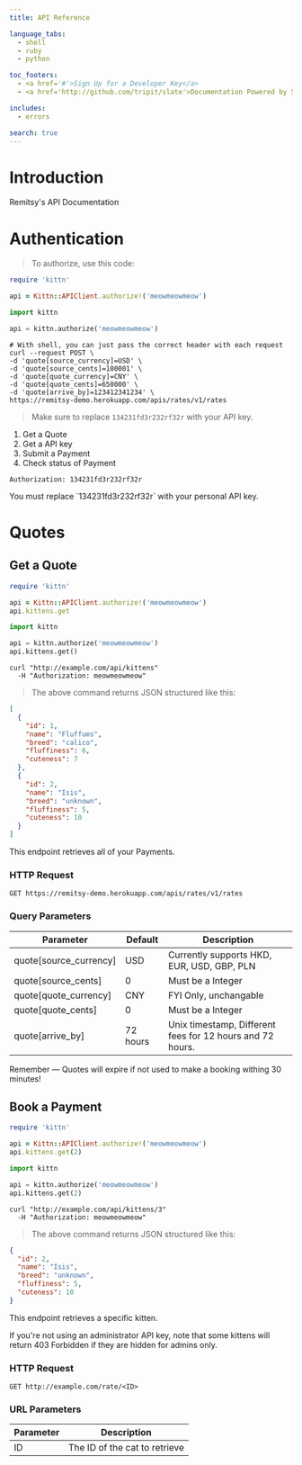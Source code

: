 ```yaml
---
title: API Reference

language_tabs:
  - shell
  - ruby
  - python

toc_footers:
  - <a href='#'>Sign Up for a Developer Key</a>
  - <a href='http://github.com/tripit/slate'>Documentation Powered by Slate</a>

includes:
  - errors

search: true
---
```


# Introduction

Remitsy's API Documentation

# Authentication

> To authorize, use this code:

```ruby
require 'kittn'

api = Kittn::APIClient.authorize!('meowmeowmeow')
```

```python
import kittn

api = kittn.authorize('meowmeowmeow')
```

```shell
# With shell, you can just pass the correct header with each request
curl --request POST \
-d 'quote[source_currency]=USD' \
-d 'quote[source_cents]=100001' \
-d 'quote[quote_currency]=CNY' \
-d 'quote[quote_cents]=650000' \
-d 'quote[arrive_by]=123412341234' \
https://remitsy-demo.herokuapp.com/apis/rates/v1/rates
```

> Make sure to replace `134231fd3r232rf32r` with your API key.

1. Get a Quote
2. Get a API key
3. Submit a Payment
4. Check status of Payment

`Authorization: 134231fd3r232rf32r`

<aside class="notice">
You must replace `134231fd3r232rf32r` with your personal API key.
</aside>

# Quotes

## Get a Quote

```ruby
require 'kittn'

api = Kittn::APIClient.authorize!('meowmeowmeow')
api.kittens.get
```

```python
import kittn

api = kittn.authorize('meowmeowmeow')
api.kittens.get()
```

```shell
curl "http://example.com/api/kittens"
  -H "Authorization: meowmeowmeow"
```

> The above command returns JSON structured like this:

```json
[
  {
    "id": 1,
    "name": "Fluffums",
    "breed": "calico",
    "fluffiness": 6,
    "cuteness": 7
  },
  {
    "id": 2,
    "name": "Isis",
    "breed": "unknown",
    "fluffiness": 5,
    "cuteness": 10
  }
]
```

This endpoint retrieves all of your Payments.

### HTTP Request

`GET https://remitsy-demo.herokuapp.com/apis/rates/v1/rates`

### Query Parameters

Parameter | Default | Description
--------- | ------- | -----------
quote[source_currency] | USD | Currently supports HKD, EUR, USD, GBP, PLN
quote[source_cents] | 0 | Must be a Integer
quote[quote_currency] | CNY | FYI Only, unchangable
quote[quote_cents] | 0 | Must be a Integer
quote[arrive_by] | 72 hours | Unix timestamp, Different fees for 12 hours and 72 hours.

<aside class="success">
Remember — Quotes will expire if not used to make a booking withing 30 minutes!
</aside>

## Book a Payment

```ruby
require 'kittn'

api = Kittn::APIClient.authorize!('meowmeowmeow')
api.kittens.get(2)
```

```python
import kittn

api = kittn.authorize('meowmeowmeow')
api.kittens.get(2)
```

```shell
curl "http://example.com/api/kittens/3"
  -H "Authorization: meowmeowmeow"
```

> The above command returns JSON structured like this:

```json
{
  "id": 2,
  "name": "Isis",
  "breed": "unknown",
  "fluffiness": 5,
  "cuteness": 10
}
```

This endpoint retrieves a specific kitten.

<aside class="warning">If you're not using an administrator API key, note that some kittens will return 403 Forbidden if they are hidden for admins only.</aside>

### HTTP Request

`GET http://example.com/rate/<ID>`

### URL Parameters

Parameter | Description
--------- | -----------
ID | The ID of the cat to retrieve

